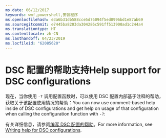 ```yaml
---
ms.date: 06/12/2017
keywords: wmf,powershell,安装程序
ms.openlocfilehash: e3a6b31db588cce5d76094f5ed0996bd1e87ab69
ms.sourcegitcommit: e7445ba8203da304286c591ff513900ad1c244a4
ms.translationtype: HT
ms.contentlocale: zh-CN
ms.lasthandoff: 04/23/2019
ms.locfileid: "62085620"
---
```

# <a name="help-support-for-dsc-configurations"></a><span data-ttu-id="defdd-102">DSC 配置的帮助支持</span><span class="sxs-lookup"><span data-stu-id="defdd-102">Help support for DSC configurations</span></span>

<span data-ttu-id="defdd-103">现在，当你使用 `-?` 调用配置函数时，可以使用 DSC 配置内部基于注释的帮助，获取关于该配置使用情况的帮助：</span><span class="sxs-lookup"><span data-stu-id="defdd-103">You can now use comment-based help inside of DSC configurations and get help on usage of that configuration when calling the configuration function with `-?`:</span></span>

<span data-ttu-id="defdd-104">有关详细信息，请参阅[编写 DSC 配置的帮助](https://msdn.microsoft.com/powershell/dsc/confighelp)。</span><span class="sxs-lookup"><span data-stu-id="defdd-104">For more information, see [Writing help for DSC configurations](https://msdn.microsoft.com/powershell/dsc/confighelp).</span></span>
